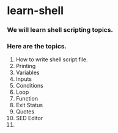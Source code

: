 # learn-shell

### We will learn shell scripting topics.
### Here are the topics.

1. How to write shell script file.
2. Printing
3. Variables
4. Inputs
5. Conditions
6. Loop
7. Function
8. Exit Status
9. Quotes
10. SED Editor
11. 
